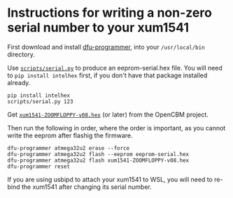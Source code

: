 # Instructions for writing a non-zero serial number to your xum1541

First download and install [dfu-programmer](https://github.com/dfu-programmer/dfu-programmer/releases), into your `/usr/local/bin` directory.

Use [`scripts/serial.py`](https://raw.githubusercontent.com/piersfinlayson/xum1541/refs/heads/main/scripts/serial.py) to produce an eeprom-serial.hex file.  You will need to `pip install intelhex` first, if you don't have that package installed already.

```
pip install intelhex
scripts/serial.py 123
```

Get [`xum1541-ZOOMFLOPPY-v08.hex`](https://raw.githubusercontent.com/OpenCBM/OpenCBM/refs/heads/master/xum1541/xum1541-ZOOMFLOPPY-v08.hex) (or later) from the OpenCBM project.

Then run the following in order, where the order is important, as you cannot write the eeprom after flashig the firmware.

```
dfu-programmer atmega32u2 erase --force
dfu-programmer atmega32u2 flash --eeprom eeprom-serial.hex
dfu-programmer atmega32u2 flash xum1541-ZOOMFLOPPY-v08.hex
dfu-programmer reset
```

If you are using usbipd to attach your xum1541 to WSL, you will need to re-bind the xum1541 after changing its serial number.
